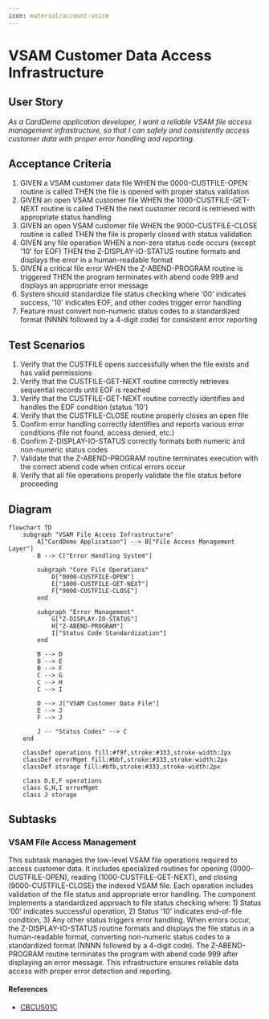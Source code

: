 ```yaml
---
icon: material/account-voice
---
```

# VSAM Customer Data Access Infrastructure

## User Story
_As a CardDemo application developer, I want a reliable VSAM file access management infrastructure, so that I can safely and consistently access customer data with proper error handling and reporting._

## Acceptance Criteria
1. GIVEN a VSAM customer data file WHEN the 0000-CUSTFILE-OPEN routine is called THEN the file is opened with proper status validation
2. GIVEN an open VSAM customer file WHEN the 1000-CUSTFILE-GET-NEXT routine is called THEN the next customer record is retrieved with appropriate status handling
3. GIVEN an open VSAM customer file WHEN the 9000-CUSTFILE-CLOSE routine is called THEN the file is properly closed with status validation
4. GIVEN any file operation WHEN a non-zero status code occurs (except '10' for EOF) THEN the Z-DISPLAY-IO-STATUS routine formats and displays the error in a human-readable format
5. GIVEN a critical file error WHEN the Z-ABEND-PROGRAM routine is triggered THEN the program terminates with abend code 999 and displays an appropriate error message
6. System should standardize file status checking where '00' indicates success, '10' indicates EOF, and other codes trigger error handling
7. Feature must convert non-numeric status codes to a standardized format (NNNN followed by a 4-digit code) for consistent error reporting

## Test Scenarios
1. Verify that the CUSTFILE opens successfully when the file exists and has valid permissions
2. Verify that the CUSTFILE-GET-NEXT routine correctly retrieves sequential records until EOF is reached
3. Verify that the CUSTFILE-GET-NEXT routine correctly identifies and handles the EOF condition (status '10')
4. Verify that the CUSTFILE-CLOSE routine properly closes an open file
5. Confirm error handling correctly identifies and reports various error conditions (file not found, access denied, etc.)
6. Confirm Z-DISPLAY-IO-STATUS correctly formats both numeric and non-numeric status codes
7. Validate that the Z-ABEND-PROGRAM routine terminates execution with the correct abend code when critical errors occur
8. Verify that all file operations properly validate the file status before proceeding

## Diagram
```mermaid
flowchart TD
    subgraph "VSAM File Access Infrastructure"
        A["CardDemo Application"] --> B["File Access Management Layer"]
        B --> C["Error Handling System"]
        
        subgraph "Core File Operations"
            D["0000-CUSTFILE-OPEN"] 
            E["1000-CUSTFILE-GET-NEXT"]
            F["9000-CUSTFILE-CLOSE"]
        end
        
        subgraph "Error Management"
            G["Z-DISPLAY-IO-STATUS"]
            H["Z-ABEND-PROGRAM"]
            I["Status Code Standardization"]
        end
        
        B --> D
        B --> E
        B --> F
        C --> G
        C --> H
        C --> I
        
        D --> J["VSAM Customer Data File"]
        E --> J
        F --> J
        
        J -- "Status Codes" --> C
    end
    
    classDef operations fill:#f9f,stroke:#333,stroke-width:2px
    classDef errorMgmt fill:#bbf,stroke:#333,stroke-width:2px
    classDef storage fill:#bfb,stroke:#333,stroke-width:2px
    
    class D,E,F operations
    class G,H,I errorMgmt
    class J storage
```

## Subtasks
### VSAM File Access Management
This subtask manages the low-level VSAM file operations required to access customer data. It includes specialized routines for opening (0000-CUSTFILE-OPEN), reading (1000-CUSTFILE-GET-NEXT), and closing (9000-CUSTFILE-CLOSE) the indexed VSAM file. Each operation includes validation of the file status and appropriate error handling. The component implements a standardized approach to file status checking where: 1) Status '00' indicates successful operation, 2) Status '10' indicates end-of-file condition, 3) Any other status triggers error handling. When errors occur, the Z-DISPLAY-IO-STATUS routine formats and displays the file status in a human-readable format, converting non-numeric status codes to a standardized format (NNNN followed by a 4-digit code). The Z-ABEND-PROGRAM routine terminates the program with abend code 999 after displaying an error message. This infrastructure ensures reliable data access with proper error detection and reporting.
#### References
- [CBCUS01C](/CBCUS01C.md)